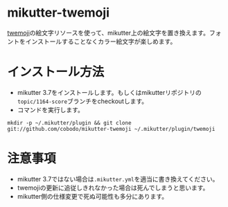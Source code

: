 # mikutter-twemoji
[twemoji](https://github.com/twitter/twemoji)の絵文字リソースを使って、mikutter上の絵文字を置き換えます。フォントをインストールすることなくカラー絵文字が楽しめます。

# インストール方法
* mikutter 3.7をインストールします。もしくはmikutterリポジトリの`topic/1164-score`ブランチをcheckoutします。
* コマンドを実行します。
```shell-session
mkdir -p ~/.mikutter/plugin && git clone git://github.com/cobodo/mikutter-twemoji ~/.mikutter/plugin/twemoji
```

# 注意事項
* mikutter 3.7ではない場合は`.mikutter.yml`を適当に書き換えてください。
* twemojiの更新に追従しきれなかった場合は死んでしまうと思います。
* mikutter側の仕様変更で死ぬ可能性も多分にあります。
